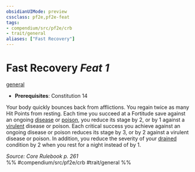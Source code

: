 ```yaml
---
obsidianUIMode: preview
cssclass: pf2e,pf2e-feat
tags:
- compendium/src/pf2e/crb
- trait/general
aliases: ["Fast Recovery"]
---
```

# Fast Recovery  *Feat 1*  
[general](general.md "General Feat Trait")  

- **Prerequisites**: Constitution 14

Your body quickly bounces back from afflictions. You regain twice as many Hit Points from resting. Each time you succeed at a Fortitude save against an ongoing [disease](Reference/Rules/Traits/disease.md "Disease Effect Trait") or [poison](Reference/Rules/Traits/poison.md "Poison Effect Trait"), you reduce its stage by 2, or by 1 against a [virulent](virulent.md "Virulent Item Trait") disease or poison. Each critical success you achieve against an ongoing disease or poison reduces its stage by 3, or by 2 against a virulent disease or poison. In addition, you reduce the severity of your [drained](conditions.md#Drained) condition by 2 when you rest for a night instead of by 1.

*Source: Core Rulebook p. 261*  
%% #compendium/src/pf2e/crb #trait/general %%